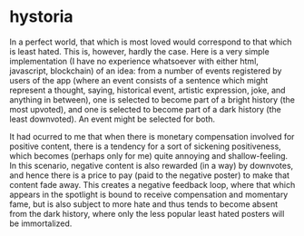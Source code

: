 # hystoria

In a perfect world, that which is most loved would correspond to that which is least hated. 
This is, however, hardly the case.
Here is a very simple implementation (I have no experience whatsoever with either html, javascript, blockchain) of an idea:
from a number of events registered by users of the app (where an event consists of a sentence which might represent a thought, saying, historical event, artistic expression, joke, and anything in between), one is selected to become part of a bright history (the most upvoted), and one is selected to become part of a dark history (the least downvoted). An event might be selected for both.

It had ocurred to me that when there is monetary compensation involved for positive content, there is a tendency for a sort of sickening positiveness, which becomes (perhaps only for me) quite annoying and shallow-feeling. 
In this scenario, negative content is also rewarded (in a way) by downvotes, and hence there is a price to pay (paid to the negative poster) to make that content fade away. This creates a negative feedback loop, where that which appears in the spotlight is bound to receive compensation and momentary fame, but is also subject to more hate and thus tends to become absent from the dark history, where only the less popular least hated posters will be immortalized.
